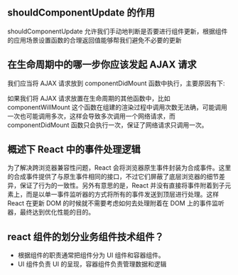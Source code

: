 ## shouldComponentUpdate 的作用

shouldComponentUpdate 允许我们手动地判断是否要进行组件更新，根据组件的应用场景设置函数的合理返回值能够帮我们避免不必要的更新

## 在生命周期中的哪一步你应该发起 AJAX 请求

我们应当将 AJAX 请求放到 componentDidMount 函数中执行，主要原因有下:

如果我们将 AJAX 请求放置在生命周期的其他函数中，比如 componentWillMount 这个函数在组建的渲染过程中调用次数无法确，可能调用一次也可能调用多次，这样会导致多次调用一个网络请求，而 componentDidMount 函数只会执行一次，保证了网络请求只调用一次。

## 概述下 React 中的事件处理逻辑

为了解决跨浏览器兼容性问题，React 会将浏览器原生事件封装为合成事件。这里的合成事件提供了与原生事件相同的接口，不过它们屏蔽了底层浏览器的细节差异，保证了行为的一致性。另外有意思的是，React 并没有直接将事件附着到子元素上，而是以单一事件监听器的方式将所有的事件发送到顶层进行处理。这样 React 在更新 DOM 的时候就不需要考虑如何去处理附着在 DOM 上的事件监听器，最终达到优化性能的目的。

## react 组件的划分业务组件技术组件？

- 根据组件的职责通常把组件分为 UI 组件和容器组件。
- UI 组件负责 UI 的呈现，容器组件负责管理数据和逻辑
